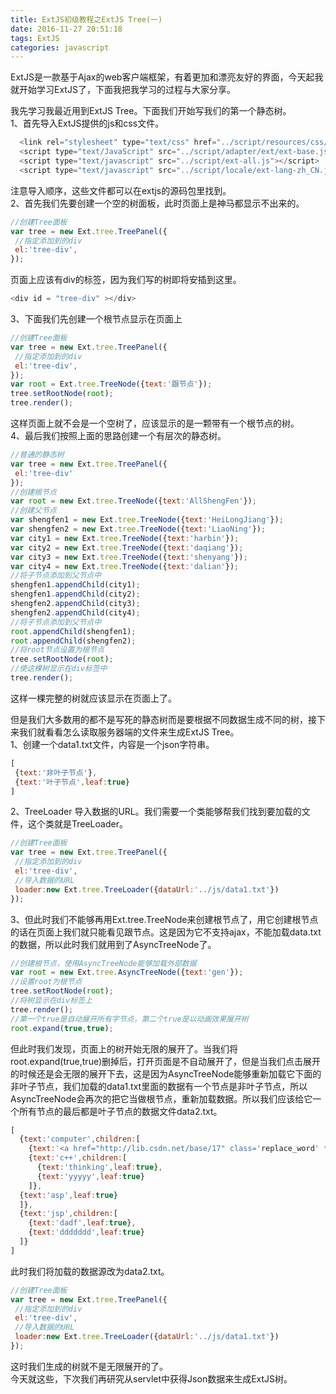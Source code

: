 ```yaml
---
title: ExtJS初级教程之ExtJS Tree(一)
date: 2016-11-27 20:51:18
tags: ExtJS
categories: javascript
---
```

ExtJS是一款基于Ajax的web客户端框架，有着更加和漂亮友好的界面，今天起我就开始学习ExtJS了，下面我把我学习的过程与大家分享。<!--more-->  

我先学习我最近用到ExtJS Tree。下面我们开始写我们的第一个静态树。  
1、首先导入ExtJS提供的js和css文件。
``` javascript
  <link rel="stylesheet" type="text/css" href="../script/resources/css/ext-all.css" />
  <script type="text/JavaScript" src="../script/adapter/ext/ext-base.js"></script>
  <script type="text/javascript" src="../script/ext-all.js"></script>
  <script type="text/javascript" src="../script/locale/ext-lang-zh_CN.js"></script>
```
注意导入顺序，这些文件都可以在extjs的源码包里找到。  
2、首先我们先要创建一个空的树面板，此时页面上是神马都显示不出来的。
``` javascript
//创建Tree面板  
var tree = new Ext.tree.TreePanel({  
 //指定添加到的div  
 el:'tree-div',  
}); 
```
页面上应该有div的标签，因为我们写的树即将安插到这里。
``` javascript
<div id = "tree-div" ></div>
```
3、下面我们先创建一个根节点显示在页面上
``` javascript
//创建Tree面板  
var tree = new Ext.tree.TreePanel({  
 //指定添加到的div  
 el:'tree-div',  
});  
var root = Ext.tree.TreeNode({text:'跟节点'});  
tree.setRootNode(root);  
tree.render();  
```
这样页面上就不会是一个空树了，应该显示的是一颗带有一个根节点的树。  
4、最后我们按照上面的思路创建一个有层次的静态树。
``` javascript
//普通的静态树  
var tree = new Ext.tree.TreePanel({  
 el:'tree-div'  
});  
//创建根节点  
var root = new Ext.tree.TreeNode({text:'AllShengFen'});  
//创建父节点  
var shengfen1 = new Ext.tree.TreeNode({text:'HeiLongJiang'});  
var shengfen2 = new Ext.tree.TreeNode({text:'LiaoNing'});  
var city1 = new Ext.tree.TreeNode({text:'harbin'});  
var city2 = new Ext.tree.TreeNode({text:'daqiang'});  
var city3 = new Ext.tree.TreeNode({text:'shenyang'});  
var city4 = new Ext.tree.TreeNode({text:'dalian'});  
//将子节点添加到父节点中  
shengfen1.appendChild(city1);  
shengfen1.appendChild(city2);  
shengfen2.appendChild(city3);  
shengfen2.appendChild(city4);  
//将子节点添加到父节点中  
root.appendChild(shengfen1);  
root.appendChild(shengfen2);  
//将root节点设置为根节点  
tree.setRootNode(root);  
//使这棵树显示在div标签中  
tree.render(); 
```
这样一棵完整的树就应该显示在页面上了。  

但是我们大多数用的都不是写死的静态树而是要根据不同数据生成不同的树，接下来我们就看看怎么读取服务器端的文件来生成ExtJS Tree。  
1、创建一个data1.txt文件，内容是一个json字符串。
``` javascript
[  
 {text:'非叶子节点'},  
 {text:'叶子节点',leaf:true}  
] 
```
2、TreeLoader 导入数据的URL。我们需要一个类能够帮我们找到要加载的文件，这个类就是TreeLoader。
``` javascript
//创建Tree面板  
var tree = new Ext.tree.TreePanel({  
 //指定添加到的div  
 el:'tree-div',  
 //导入数据的URL  
 loader:new Ext.tree.TreeLoader({dataUrl:'../js/data1.txt'})  
}); 
```
3、但此时我们不能够再用Ext.tree.TreeNode来创建根节点了，用它创建根节点的话在页面上我们就只能看见跟节点。这是因为它不支持ajax，不能加载data.txt的数据，所以此时我们就用到了AsyncTreeNode了。
``` javascript
//创建根节点，使用AsyncTreeNode能够加载外部数据  
var root = new Ext.tree.AsyncTreeNode({text:'gen'});  
//设置root为根节点  
tree.setRootNode(root);  
//将树显示在div标签上  
tree.render();  
//第一个true是自动展开所有字节点，第二个true是以动画效果展开树  
root.expand(true,true); 
```
但此时我们发现，页面上的树开始无限的展开了。当我们将root.expand(true,true)删掉后，打开页面是不自动展开了，但是当我们点击展开的时候还是会无限的展开下去，这是因为AsyncTreeNode能够重新加载它下面的非叶子节点，我们加载的data1.txt里面的数据有一个节点是非叶子节点，所以AsyncTreeNode会再次的把它当做根节点，重新加载数据。所以我们应该给它一个所有节点的最后都是叶子节点的数据文件data2.txt。
``` javascript
[  
  {text:'computer',children:[  
    {text:'<a href="http://lib.csdn.net/base/17" class='replace_word' title="Java EE知识库" target='_blank' style='color:#df3434; font-weight:bold;'>Java</a>',leaf:true},  
    {text:'c++',children:[  
      {text:'thinking',leaf:true},  
      {text:'yyyyy',leaf:true}  
    ]},  
  {text:'asp',leaf:true}   
  ]},  
  {text:'jsp',children:[  
    {text:'dadf',leaf:true},  
    {text:'ddddddd',leaf:true}  
  ]}  
]  
```
此时我们将加载的数据源改为data2.txt。
``` javascript
//创建Tree面板  
var tree = new Ext.tree.TreePanel({  
 //指定添加到的div  
 el:'tree-div',  
 //导入数据的URL  
 loader:new Ext.tree.TreeLoader({dataUrl:'../js/data1.txt'})  
});
```
这时我们生成的树就不是无限展开的了。  
今天就这些，下次我们再研究从servlet中获得Json数据来生成ExtJS树。

